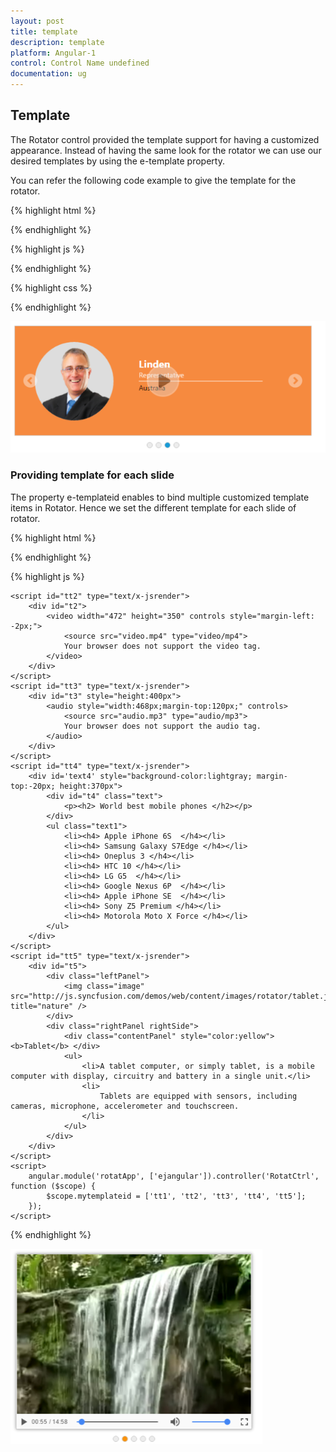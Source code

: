 ```yaml
---
layout: post
title: template
description: template
platform: Angular-1
control: Control Name undefined
documentation: ug
---
```


## Template



The Rotator control provided the template support for having a customized appearance. Instead of having the same look for the rotator we can use our desired templates by using the e-template property.

You can refer the following code example to give the template for the rotator.



{% highlight html %}


  <div class="control">
                    <ul id="sliderContent" ej-rotator e-datasource="dataList" e-slidewidth="600px" e-slideheight="223px" e-enableautoplay="true" e-animationspeed="1200" e-showplaybutton="true" e-template="mytemplate"/>
                </div>




{% endhighlight %}



{% highlight js %}


<script>
        var empList = [
              { text: "Louis", color: "#43BDC2", eimg: "03", desig: "Representative", country: "England" },
              { text: "Silivia", color: "#80C344", eimg: "04", desig: "Representative", country: "Norway" },
              { text: "Linden", color: "#F68A3F", eimg: "05", desig: "Representative", country: "Australia" },
              { text: "Lawrence", color: "#E4BF21", eimg: "06", desig: "Representative", country: "India" }
        ];
        angular.module('rotatApp', ['ejangular']).controller('RotatCtrl', function ($scope) {
            $scope.dataList = empList,
            $scope.mytemplate = '<div style="background-color:${color}; height:300px"> <div style="padding: 32px 10px 20px 40px"> <img class="eimgs" src="../images/rotator/${eimg}.png" alt="employee" height="159px" width="159px"/> </div>' + '<div style="padding: 0 100px 0 250px"><div class="ename"> ${text} </div> <div class="desig"> ${desig} </div><div class="cont"> ${country} </div></div></div>';
        });
    </script>




{% endhighlight %}



{% highlight css %}


<style type="text/css" class="cssStyles">

        .eimgs {
            border-radius: 50%;
            background-color: #DDDDDD;
            float: left;
        }

        .ename {
            font-family: segoe UI;
            font-weight: bold;
            font-size: 20px;
            padding-top: 10px;
            color: white;
        }

        .desig {
            font-family: segoe UI;
            font-size: 14px;
            opacity: 0.8;
            color: white;
            padding-bottom: 3px;
        }

        .cont {
            font-family: segoe UI;
            font-size: 14px;
            padding-top: 3px;
            border-top: 1px solid white;
        }
    </style>



{% endhighlight %}



![](template_images\template_img1.png)

### Providing template for each slide

The property e-templateid enables to bind multiple customized template items in Rotator. Hence we set the different template for each slide of rotator.



{% highlight html %}


  <ul id="sliderContent" ej-rotator e-slidewidth="470px" e-slideheight="350px" e-showpager="true" e-templateid="mytemplateid">                      
                    </ul>



{% endhighlight %}



{% highlight js %}


<script id="tt1" type="text/x-jsrender">
        <div id="t1">
            <img class="image" src="http://js.syncfusion.com/demos/web/content/images/rotator/sea.jpg" title="Snowfall" />
        </div>
    </script>
    <script id="tt2" type="text/x-jsrender">
        <div id="t2">
            <video width="472" height="350" controls style="margin-left: -2px;">
                <source src="video.mp4" type="video/mp4">
                Your browser does not support the video tag.
            </video>
        </div>
    </script>
    <script id="tt3" type="text/x-jsrender">
        <div id="t3" style="height:400px">
            <audio style="width:468px;margin-top:120px;" controls>
                <source src="audio.mp3" type="audio/mp3">
                Your browser does not support the audio tag.
            </audio>
        </div>
    </script>
    <script id="tt4" type="text/x-jsrender">
        <div id='text4' style="background-color:lightgray; margin-top:-20px; height:370px">
            <div id="t4" class="text">
                <p><h2> World best mobile phones </h2></p>
            </div>
            <ul class="text1">
                <li><h4> Apple iPhone 6S  </h4></li>
                <li><h4> Samsung Galaxy S7Edge </h4></li>
                <li><h4> Oneplus 3 </h4></li>
                <li><h4> HTC 10 </h4></li>
                <li><h4> LG G5  </h4></li>
                <li><h4> Google Nexus 6P  </h4></li>
                <li><h4> Apple iPhone SE  </h4></li>
                <li><h4> Sony Z5 Premium </h4></li>
                <li><h4> Motorola Moto X Force </h4></li>
            </ul>
        </div>
    </script>
    <script id="tt5" type="text/x-jsrender">
        <div id="t5">
            <div class="leftPanel">
                <img class="image" src="http://js.syncfusion.com/demos/web/content/images/rotator/tablet.jpg" title="nature" />
            </div>
            <div class="rightPanel rightSide">
                <div class="contentPanel" style="color:yellow"><b>Tablet</b> </div>
                <ul>
                    <li>A tablet computer, or simply tablet, is a mobile computer with display, circuitry and battery in a single unit.</li>
                    <li>
                        Tablets are equipped with sensors, including cameras, microphone, accelerometer and touchscreen.
                    </li>
                </ul>
            </div>
        </div>
    </script>
    <script>
        angular.module('rotatApp', ['ejangular']).controller('RotatCtrl', function ($scope) {
            $scope.mytemplateid = ['tt1', 'tt2', 'tt3', 'tt4', 'tt5'];
        });
    </script>



{% endhighlight %}



![](template_images\providingtemplateforeachslide_img1.png)




